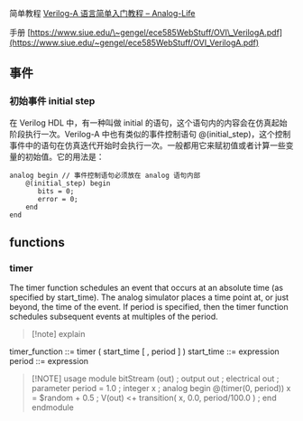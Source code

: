 简单教程
[Verilog-A 语言简单入门教程 – Analog-Life](https://www.analog-life.com/2022/04/veriloga-quick-learning/)

手册
[https://www.siue.edu/\~gengel/ece585WebStuff/OVI\_VerilogA.pdf](https://www.siue.edu/~gengel/ece585WebStuff/OVI_VerilogA.pdf)

## 事件
### 初始事件 initial step
在 Verilog HDL 中，有一种叫做 initial 的语句，这个语句内的内容会在仿真起始阶段执行一次。Verilog-A 中也有类似的事件控制语句 @(initial_step)，这个控制事件中的语句在仿真迭代开始时会执行一次。一般都用它来赋初值或者计算一些变量的初始值。它的用法是：
```
analog begin // 事件控制语句必须放在 analog 语句内部
    @(initial_step) begin
       bits = 0;
       error = 0;
    end
end
```
## functions
### timer
The timer function schedules an event that occurs at an absolute time (as specified by start_time). The analog simulator places a time point at, or just beyond, the time of the event. If period is specified, then the timer function schedules subsequent events at multiples of the period.

> [!note] explain
> 
 timer_function ::=
timer ( start_time [ , period ] )
start_time ::=
expression
period ::=
expression


> [!NOTE] usage
	module bitStream (out) ;
	output out ;
	electrical out ;
	parameter period = 1.0 ;
	integer x ;
	analog begin
		@(timer(0, period))
		x = $random + 0.5 ;
		V(out) <+ transition( x, 0.0, period/100.0 ) ;
	end
	endmodule






